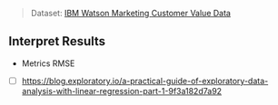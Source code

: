 > Dataset: [IBM Watson Marketing Customer Value Data](https://www.kaggle.com/pankajjsh06/ibm-watson-marketing-customer-value-data)

## Interpret Results
- Metrics RMSE

- [ ] https://blog.exploratory.io/a-practical-guide-of-exploratory-data-analysis-with-linear-regression-part-1-9f3a182d7a92